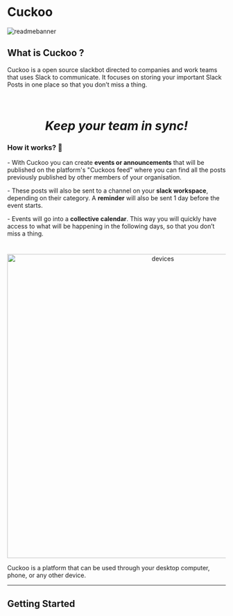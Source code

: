 # Cuckoo

![readmebanner](https://user-images.githubusercontent.com/44748017/130473873-442cb510-63dc-4e0f-8a66-f10a5c7af812.jpg)

## What is Cuckoo ?

Cuckoo is a open source slackbot directed to companies and work teams that uses Slack to communicate. It focuses on storing your important Slack Posts in one place so that you don’t miss a thing. 

<br/>

<h1 align="center" color="red"><i>Keep your team in sync!</i></h1>

<h3>How it works? 🤔</h3>
<p>- With Cuckoo you can create <b>events or announcements</b> that will be published on the platform's "Cuckoos feed" where you can find all the posts previously published by other members of your organisation.</p>
<p>- These posts will also be sent to a channel on your <b>slack workspace</b>, depending on their category. A <b>reminder</b> will also be sent 1 day before the event starts.</p>
<p>- Events will go into a <b>collective calendar</b>. This way you will quickly have access to what will be happening in the following days, so that you don’t miss a thing.</p>

#
<p align="center">
  <img align="center" width="702" alt="devices" src="https://user-images.githubusercontent.com/44748017/130469973-84bb814b-b16a-43e3-ace2-50cba78b524e.png">
</p>

<p>Cuckoo is a platform that can be used through your desktop computer, phone, or any other device. </p>

<hr />

## Getting Started




